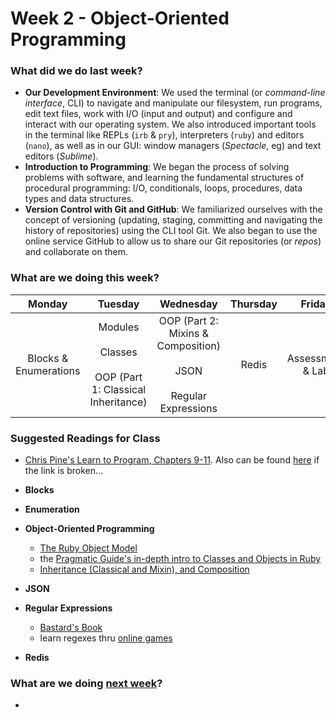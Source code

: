 # Week 2 - Object-Oriented Programming

### What did we do last week?

- **Our Development Environment**: We used the terminal (or *command-line interface*, CLI) to navigate and manipulate our filesystem, run programs, edit text files, work with I/O (input and output) and configure and interact with our operating system. We also introduced important tools in the terminal like REPLs (`irb` & `pry`), interpreters (`ruby`) and editors (`nano`), as well as in our GUI: window managers (*Spectacle*, eg) and text editors (*Sublime*).
- **Introduction to Programming**: We began the process of solving problems with software, and learning the fundamental structures of procedural programming:  I/O, conditionals, loops, procedures, data types and data structures.
- **Version Control with Git and GitHub**: We familiarized ourselves with the concept of versioning (updating, staging, committing and navigating the history of repositories) using the CLI tool Git. We also began to use the online service GitHub to allow us to share our Git repositories (or *repos*) and collaborate on them.

### What are we doing this week?

| Monday | Tuesday | Wednesday | Thursday | Friday |
|:------:|:-------:|:---------:|:--------:|:------:|
| Blocks & Enumerations | Modules<br><br>Classes<br><br>OOP (Part 1: Classical Inheritance) | OOP (Part 2: Mixins & Composition)<br><br>JSON<br><br>Regular Expressions | Redis | Assessment & Lab |

### Suggested Readings for Class

- [Chris Pine's Learn to Program, Chapters 9-11](http://pine.fm/LearnToProgram/). Also can be found [here](http://it-ebooks.info/book/36/) if the link is broken...

- **Blocks**
- **Enumeration**
- **Object-Oriented Programming**
  - [The Ruby Object Model](http://www.hokstad.com/ruby-object-model)
  - the [Pragmatic Guide's in-depth intro to Classes and Objects in Ruby](http://phrogz.net/programmingruby/tut_classes.html)
  - [Inheritance (Classical and Mixin), and Composition](http://naildrivin5.com/blog/2012/12/19/re-use-in-oo-inheritance.html)
- **JSON**
- **Regular Expressions**
  - [Bastard's Book](http://regex.bastardsbook.com/)
  - learn regexes thru [online games](https://devcharm.com/articles/173/regular-expression-olympics/)
- **Redis**

### What are we doing [next week](/w03/README.md)?

-
